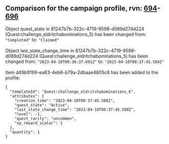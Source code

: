 ## Comparison for the campaign profile, rvn: [694](https://github.com/PRO100KatYT/FortniteProfileRevisions/tree/main/profiles/campaign/694%20campaign.json)-[696](https://github.com/PRO100KatYT/FortniteProfileRevisions/tree/main/profiles/campaign/696%20campaign.json)

Object quest_state in 81247b7b-322c-4719-9598-d089d274d224 (Quest:challenge_eldritchabominations_5) has been changed from: `"Completed"` to: `"Claimed"`
<br><br>
Object last_state_change_time in 81247b7b-322c-4719-9598-d089d274d224 (Quest:challenge_eldritchabominations_5) has been changed from: `"2023-04-10T08:36:37.691Z"` to: `"2023-04-10T08:37:45.584Z"`
<br><br>
Item d49b9199-ea63-4eb6-b79a-2dbaae4805c6 has been added to the profile:

```
{
  "templateId": "Quest:challenge_eldritchabominations_6",
  "attributes": {
    "creation_time": "2023-04-10T08:37:45.588Z",
    "quest_state": "Active",
    "last_state_change_time": "2023-04-10T08:37:45.588Z",
    "level": -1,
    "quest_rarity": "uncommon",
    "xp_reward_scalar": 1
  },
  "quantity": 1
}
```

<br><br>
